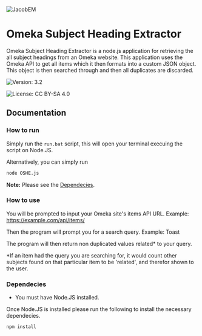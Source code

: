 ![JacobEM](https://jacobem.com/assets/media/JacobEM.png)


# Omeka Subject Heading Extractor

Omeka Subject Heading Extractor is a node.js application for retrieving the all subject headings from an Omeka website.
This application uses the Omeka API to get all items which it then formats into a custom JSON object. This object is then searched through and then all duplicates are discarded.


![Version: 3.2](https://img.shields.io/badge/Version-3.2-00e0a7)

![License: CC BY-SA 4.0](https://img.shields.io/badge/License-CC--BY--SA-776bff)
## Documentation

### How to run

Simply run the `run.bat` script, this will open your terminal execuing the script on Node.JS.

Alternatively, you can simply run
```bash
node OSHE.js
```

**Note:** Please see the [Dependecies](#dependecies).

### How to use

You will be prompted to input your Omeka site's items API URL. Example: https://example.com/api/items/

Then the program will prompt you for a search query. Example: Toast

The program will then return non duplicated values related* to your query.

*If an item had the query you are searching for, it would count other subjects found on that particular item to be 'related', and therefor shown to the user.

### Dependecies

* You must have Node.JS installed.

Once Node.JS is installed please run the following to install the necessary dependecies.
```bash
npm install
```